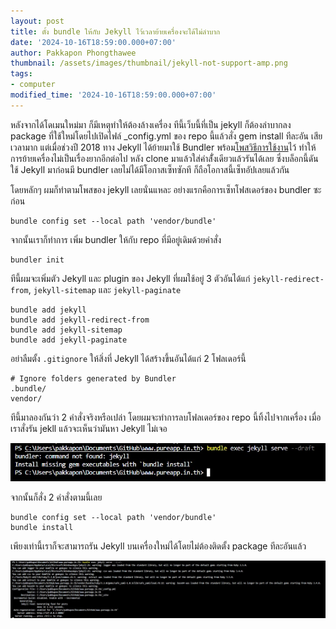 ```yaml
---
layout: post
title: ตั้ง bundle ให้กับ Jekyll ไว้เวลาย้ายเครื่องจะได้ไม่ลำบาก
date: '2024-10-16T18:59:00.000+07:00'
author: Pakkapon Phongthawee
thumbnail: /assets/images/thumbnail/jekyll-not-support-amp.png
tags:
- computer
modified_time: '2024-10-16T18:59:00.000+07:00'
---
```


หลังจากได้โดเมนใหม่มา ก็มีเหตุทำให้ต้องล้างเครื่อง ทีนี้เว็บนี้ที่เป็น jekyll ก็ต้องลำบากลง package ที่ใช้ใหม่โดยไปเปิดไฟล์ _config.yml ของ repo นี้แล้วสั่ง gem install ทีละอัน เสียเวลามาก แต่เมื่อช่วงปี 2018 ทาง Jekyll ได้ย้ายมาใช้ Bundler พร้อม[โพสวิธีการใช้งาน](https://jekyllrb.com/tutorials/using-jekyll-with-bundler/)ไว้ ทำให้การย้ายเครื่องไม่เป็นเรื่องยากอีกต่อไป หลัง clone มาแล้วใส่คำสั่้งเดียวแล้วรันได้เลย ซึ่งบล็อกนี้ดันใช้ Jekyll มาก่อนมี bundler เลยไม่ได้มีโอกาสเซ็ทซักที ก็ถือโอกาสนี้เซ็ทอัปเลยแล้วกัน 

โดยหลักๆ ผมก็ทำตามโพสของ jekyll เลยนั่นแหละ อย่างแรกคือการเซ็ทโฟสเดอร์ของ bundler ซะก่อน 

```
bundle config set --local path 'vendor/bundle'  
```

จากนั้นเราก็ทำการ เพิ่ม bundler ให้กับ repo ที่มีอยู่เดิมด้วยคำสั่ง

```
bundler init
```

ทีนี้ผมจะเพิ่มตัว Jekyll และ plugin ของ Jekyll ที่ผมใช้อยู่ 3 ตัวอันได้แก่ `jekyll-redirect-from`, `jekyll-sitemap` และ `jekyll-paginate`
```
bundle add jekyll
bundle add jekyll-redirect-from
bundle add jekyll-sitemap
bundle add jekyll-paginate
```

อย่าลืมตั้ง `.gitignore` ให้สิ่งที่ Jekyll ได้สร้างขึ้นอันได้แก่ 2 โฟลเดอร์นี้

```
# Ignore folders generated by Bundler
.bundle/
vendor/
```

ทีนี้มาลองกันว่า 2 คำสั่งจริงหรือเปล่า โดยผมจะทำการลบโฟลเดอร์ของ repo นี้ทิ้งไปจากเครื่อง เมื่อเราสั่งรัน jekll แล้วจะเห็นว่ามันหา Jekyll ไม่เจอ 

![หา Bundler ไม่เจอ](/assets/images/post/switch-to-bundler/bundler_missing.jpg)
 
จากนั้นก็สั่ง 2 คำสั่งตามนี้เลย 

```
bundle config set --local path 'vendor/bundle'  
bundle install
```

เพียงเท่านี้เราก็จะสามารถรัน Jekyll บนเครื่องใหม่ได้โดยไม่ต้องติดตั้ง package ทีละอันแล้ว

![ใช้ Jekyll ผ่าน bundler ได้แล้ว](/assets/images/post/switch-to-bundler/bundler_done.jpg)